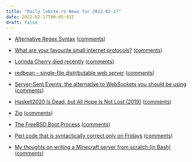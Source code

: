 ```yaml
---
title: "Daily lobste.rs News for 2022-02-17"
date: 2022-02-17T00:05:01Z
draft: false
---
```






- [Alternative Regex Syntax](https://github.com/oilshell/oil/wiki/Alternative-Regex-Syntax)
  ([comments](https://lobste.rs/s/molbhc/alternative_regex_syntax))



- [What are your favourite small internet protocols?]()
  ([comments](https://lobste.rs/s/uuzx6g/what_are_your_favourite_small_internet))



- [Lorinda Cherry died recently](https://minnie.tuhs.org/pipermail/tuhs/2022-February/025390.html)
  ([comments](https://lobste.rs/s/d0ptti/lorinda_cherry_died_recently))



- [redbean – single-file distributable web server](https://redbean.dev/)
  ([comments](https://lobste.rs/s/c6ogym/redbean_single_file_distributable_web))



- [Server-Sent Events: the alternative to WebSockets you should be using](https://germano.dev/sse-websockets/)
  ([comments](https://lobste.rs/s/idfifu/server_sent_events_alternative))



- [Haskell2020 Is Dead, but All Hope Is Not Lost (2019)](https://reasonablypolymorphic.com/blog/haskell202x/)
  ([comments](https://lobste.rs/s/anog8g/haskell2020_is_dead_all_hope_is_not_lost))



- [Zig](https://mitchellh.com/zig)
  ([comments](https://lobste.rs/s/wv6xhi/zig))



- [The FreeBSD Boot Process](https://klarasystems.com/articles/the-freebsd-boot-process/)
  ([comments](https://lobste.rs/s/t4ogvy/freebsd_boot_process))



- [Perl code that is syntactically correct only on Fridays](https://github.com/jwilk/perl-friday)
  ([comments](https://lobste.rs/s/yylqtu/perl_code_is_syntactically_correct_only))



- [My thoughts on writing a Minecraft server from scratch (in Bash)](https://sdomi.pl/weblog/15-witchcraft-minecraft-server-in-bash/)
  ([comments](https://lobste.rs/s/rbocxw/my_thoughts_on_writing_minecraft_server))


